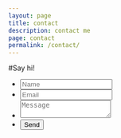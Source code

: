 ```yaml
---
layout: page
title: contact
description: contact me
page: contact
permalink: /contact/
---
```


#Say hi!
<form action="//formspree.io/me@jere.me" method="POST">
  <input type="hidden" name="_next" value="//localhost/thanks.html" />
  <input type="hidden" name="_subject" value="New submission from jere.me" />
  <ul class="form-contact">
    <li class="form-input"><input class="input-field required" type="text" name="name" placeholder="Name" required  autocomplete="off"></li>
    <li class="form-input"><input class="input-field required" type="email" name="_replyto" placeholder="Email" required  autocomplete="off"></li>
    <li class="form-input--block"><textarea class="input-field required" name="message" placeholder="Message" required></textarea></li>
    <li class="form-input--block">
      <input type="text" name="_gotcha" style="display:none" />
      <input type="submit" class="btn" value="Send">
    </li>
  </ul>
</form>